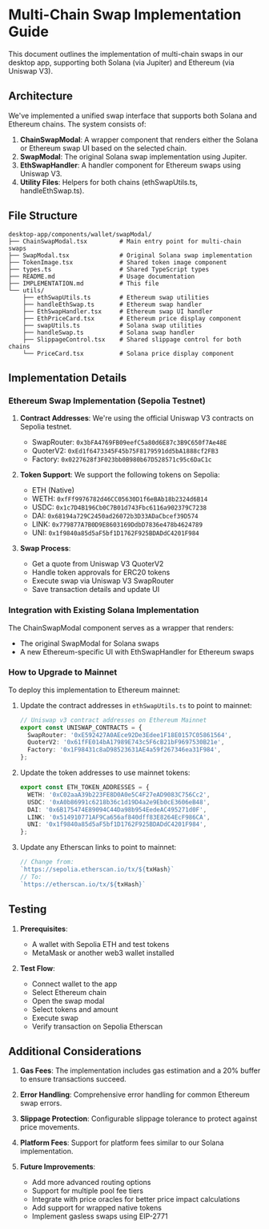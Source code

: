 # Multi-Chain Swap Implementation Guide

This document outlines the implementation of multi-chain swaps in our desktop app, supporting both Solana (via Jupiter) and Ethereum (via Uniswap V3).

## Architecture

We've implemented a unified swap interface that supports both Solana and Ethereum chains. The system consists of:

1. **ChainSwapModal**: A wrapper component that renders either the Solana or Ethereum swap UI based on the selected chain.
2. **SwapModal**: The original Solana swap implementation using Jupiter.
3. **EthSwapHandler**: A handler component for Ethereum swaps using Uniswap V3.
4. **Utility Files**: Helpers for both chains (ethSwapUtils.ts, handleEthSwap.ts).

## File Structure

```
desktop-app/components/wallet/swapModal/
├── ChainSwapModal.tsx         # Main entry point for multi-chain swaps
├── SwapModal.tsx              # Original Solana swap implementation
├── TokenImage.tsx             # Shared token image component
├── types.ts                   # Shared TypeScript types
├── README.md                  # Usage documentation
├── IMPLEMENTATION.md          # This file
└── utils/
    ├── ethSwapUtils.ts        # Ethereum swap utilities
    ├── handleEthSwap.ts       # Ethereum swap handler
    ├── EthSwapHandler.tsx     # Ethereum swap UI handler
    ├── EthPriceCard.tsx       # Ethereum price display component
    ├── swapUtils.ts           # Solana swap utilities
    ├── handleSwap.ts          # Solana swap handler
    ├── SlippageControl.tsx    # Shared slippage control for both chains
    └── PriceCard.tsx          # Solana price display component
```

## Implementation Details

### Ethereum Swap Implementation (Sepolia Testnet)

1. **Contract Addresses**: We're using the official Uniswap V3 contracts on Sepolia testnet.
   - SwapRouter: `0x3bFA4769FB09eefC5a80d6E87c3B9C650f7Ae48E`
   - QuoterV2: `0xEd1f6473345F45b75F8179591dd5bA1888cf2FB3`
   - Factory: `0x0227628f3F023bb0B980b67D528571c95c6DaC1c`

2. **Token Support**: We support the following tokens on Sepolia:
   - ETH (Native)
   - WETH: `0xfFf9976782d46CC05630D1f6eBAb18b2324d6B14`
   - USDC: `0x1c7D4B196Cb0C7B01d743Fbc6116a902379C7238`
   - DAI: `0x68194a729C2450ad26072b3D33ADaCbcef39D574`
   - LINK: `0x779877A7B0D9E8603169DdbD7836e478b4624789`
   - UNI: `0x1f9840a85d5aF5bf1D1762F925BDADdC4201F984`

3. **Swap Process**:
   - Get a quote from Uniswap V3 QuoterV2
   - Handle token approvals for ERC20 tokens
   - Execute swap via Uniswap V3 SwapRouter
   - Save transaction details and update UI

### Integration with Existing Solana Implementation

The ChainSwapModal component serves as a wrapper that renders:
- The original SwapModal for Solana swaps
- A new Ethereum-specific UI with EthSwapHandler for Ethereum swaps

### How to Upgrade to Mainnet

To deploy this implementation to Ethereum mainnet:

1. Update the contract addresses in `ethSwapUtils.ts` to point to mainnet:
   ```typescript
   // Uniswap v3 contract addresses on Ethereum Mainnet
   export const UNISWAP_CONTRACTS = {
     SwapRouter: '0xE592427A0AEce92De3Edee1F18E0157C05861564',
     QuoterV2: '0x61fFE014bA17989E743c5F6cB21bF9697530B21e',
     Factory: '0x1F98431c8aD98523631AE4a59f267346ea31F984',
   };
   ```

2. Update the token addresses to use mainnet tokens:
   ```typescript
   export const ETH_TOKEN_ADDRESSES = {
     WETH: '0xC02aaA39b223FE8D0A0e5C4F27eAD9083C756Cc2',
     USDC: '0xA0b86991c6218b36c1d19D4a2e9Eb0cE3606eB48',
     DAI: '0x6B175474E89094C44Da98b954EedeAC495271d0F',
     LINK: '0x514910771AF9Ca656af840dff83E8264EcF986CA',
     UNI: '0x1f9840a85d5aF5bf1D1762F925BDADdC4201F984',
   };
   ```

3. Update any Etherscan links to point to mainnet:
   ```typescript
   // Change from:
   `https://sepolia.etherscan.io/tx/${txHash}`
   // To:
   `https://etherscan.io/tx/${txHash}`
   ```

## Testing

1. **Prerequisites**:
   - A wallet with Sepolia ETH and test tokens
   - MetaMask or another web3 wallet installed

2. **Test Flow**:
   - Connect wallet to the app
   - Select Ethereum chain
   - Open the swap modal
   - Select tokens and amount
   - Execute swap
   - Verify transaction on Sepolia Etherscan

## Additional Considerations

1. **Gas Fees**: The implementation includes gas estimation and a 20% buffer to ensure transactions succeed.

2. **Error Handling**: Comprehensive error handling for common Ethereum swap errors.

3. **Slippage Protection**: Configurable slippage tolerance to protect against price movements.

4. **Platform Fees**: Support for platform fees similar to our Solana implementation.

5. **Future Improvements**:
   - Add more advanced routing options
   - Support for multiple pool fee tiers
   - Integrate with price oracles for better price impact calculations
   - Add support for wrapped native tokens
   - Implement gasless swaps using EIP-2771 